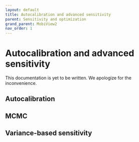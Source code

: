```yaml
---
layout: default
title: Autocalibration and advanced sensitivity
parent: Sensitivity and optimization
grand_parent: MobiView2
nav_order: 1
---
```


# Autocalibration and advanced sensitivity

This documentation is yet to be written. We apologize for the inconvenience.


## Autocalibration


## MCMC


## Variance-based sensitivity